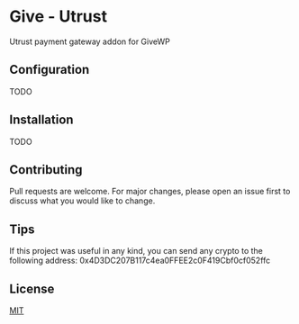 # Give - Utrust

Utrust payment gateway addon for GiveWP

## Configuration
TODO

## Installation
TODO

## Contributing
Pull requests are welcome. For major changes, please open an issue first to discuss what you would like to change.

## Tips

If this project was useful in any kind, you can send any crypto to the following address: 0x4D3DC207B117c4ea0FFEE2c0F419Cbf0cf052ffc

## License
[MIT](https://choosealicense.com/licenses/mit/)